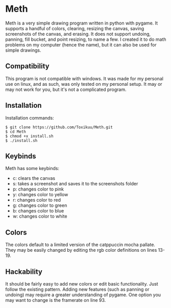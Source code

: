 # Meth
Meth is a very simple drawing program written in python with pygame.
It supports a handful of colors, clearing, resizing the canvas, saving screenshots of the canvas, and erasing.
It does not support undoing, panning, fill bucket, and point resizing, to name a few.
I created it to do math problems on my computer (hence the name), but it can also be used for simple drawings.

## Compatibility
This program is not compatible with windows.
It was made for my personal use on linux, and as such, was only tested on my personal setup.
It may or may not work for you, but it's not a complicated program.

## Installation
Installation commands:
```console
$ git clone https://github.com/Toxikuu/Meth.git
$ cd Meth
$ chmod +x install.sh
$ ./install.sh
```

## Keybinds
Meth has some keybinds:
- c: clears the canvas
- s: takes a screenshot and saves it to the screenshots folder
- p: changes color to pink
- y: changes color to yellow
- r: changes color to red
- g: changes color to green
- b: changes color to blue
- w: changes color to white

## Colors
The colors default to a limited version of the catppuccin mocha pallate. 
They may be easily changed by editing the rgb color definitions on lines 13-19.

## Hackability
It should be fairly easy to add new colors or edit basic functionality.
Just follow the existing pattern.
Adding new features (such as panning or undoing) may require a greater understanding of pygame.
One option you may want to change is the framerate on line 93.
